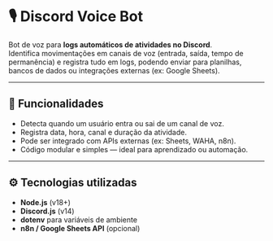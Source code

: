# 🎙️ Discord Voice Bot

Bot de voz para **logs automáticos de atividades no Discord**.  
Identifica movimentações em canais de voz (entrada, saída, tempo de permanência) e registra tudo em logs, podendo enviar para planilhas, bancos de dados ou integrações externas (ex: Google Sheets).

---

## 🧠 Funcionalidades
- Detecta quando um usuário entra ou sai de um canal de voz.
- Registra data, hora, canal e duração da atividade.
- Pode ser integrado com APIs externas (ex: Sheets, WAHA, n8n).
- Código modular e simples — ideal para aprendizado ou automação.

---

## ⚙️ Tecnologias utilizadas
- **Node.js** (v18+)
- **Discord.js** (v14)
- **dotenv** para variáveis de ambiente
- **n8n / Google Sheets API** (opcional)
